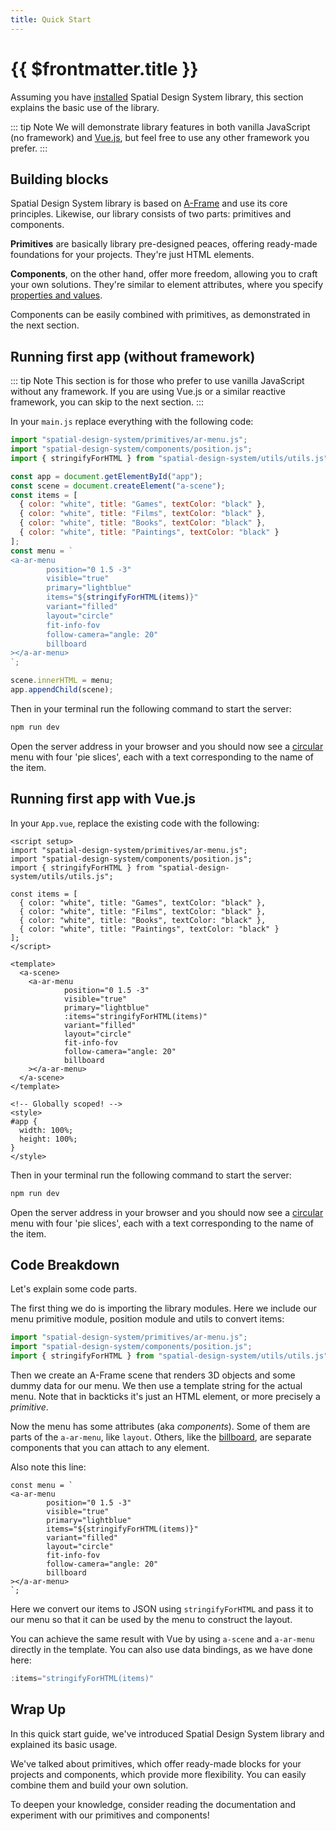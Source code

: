 ```yaml
---
title: Quick Start
---
```


# {{ $frontmatter.title }}

Assuming you have [installed](/getting-started/installation) Spatial Design System library, this section explains the basic use of the library. 

::: tip Note
We will demonstrate library features in both vanilla JavaScript (no framework) and [Vue.js](https://vuejs.org), but feel free to use any other framework you prefer.
:::

## Building blocks

Spatial Design System library is based on [A-Frame](https://aframe.io/docs/1.5.0/introduction/#what-is-a-frame) and use its core principles. Likewise, our library consists of two parts: primitives and components. 

**Primitives** are basically library pre-designed peaces, offering ready-made foundations for your projects. They're just HTML elements.

**Components**, on the other hand, offer more freedom, allowing you to craft your own solutions. They're similar to element attributes, where you specify [properties and values](https://aframe.io/docs/1.5.0/core/component.html#multi-property-component).

Components can be easily combined with primitives, as demonstrated in the next section.

## Running first app (without framework)

::: tip Note
This section is for those who prefer to use vanilla JavaScript without any framework. If you are using Vue.js or a similar reactive framework, you can skip to the next section.
:::

In your `main.js` replace everything with the following code:

```js
import "spatial-design-system/primitives/ar-menu.js";
import "spatial-design-system/components/position.js";
import { stringifyForHTML } from "spatial-design-system/utils/utils.js";

const app = document.getElementById("app");
const scene = document.createElement("a-scene");
const items = [
  { color: "white", title: "Games", textColor: "black" },
  { color: "white", title: "Films", textColor: "black" },
  { color: "white", title: "Books", textColor: "black" },
  { color: "white", title: "Paintings", textColor: "black" }
];
const menu = `
<a-ar-menu
        position="0 1.5 -3"
        visible="true"
        primary="lightblue"
        items="${stringifyForHTML(items)}"
        variant="filled"
        layout="circle"
        fit-info-fov
        follow-camera="angle: 20"
        billboard
></a-ar-menu>
`;

scene.innerHTML = menu;
app.appendChild(scene);
```

Then in your terminal run the following command to start the server:
```bash
npm run dev
```

Open the server address in your browser and you should now see a [circular](/ar-vr-components/circle) menu with four 'pie slices', each with a text corresponding to the name of the item.

## Running first app with Vue.js

In your `App.vue`, replace the existing code with the following:

```vue
<script setup>
import "spatial-design-system/primitives/ar-menu.js";
import "spatial-design-system/components/position.js";
import { stringifyForHTML } from "spatial-design-system/utils/utils.js";

const items = [
  { color: "white", title: "Games", textColor: "black" },
  { color: "white", title: "Films", textColor: "black" },
  { color: "white", title: "Books", textColor: "black" },
  { color: "white", title: "Paintings", textColor: "black" }
];
</script>

<template>
  <a-scene>
    <a-ar-menu
            position="0 1.5 -3"
            visible="true" 
            primary="lightblue"
            :items="stringifyForHTML(items)"
            variant="filled"
            layout="circle"
            fit-info-fov
            follow-camera="angle: 20"
            billboard
    ></a-ar-menu>
  </a-scene>
</template>

<!-- Globally scoped! -->
<style>
#app {
  width: 100%;
  height: 100%;
}
</style>
```

Then in your terminal run the following command to start the server:
```bash
npm run dev
```

Open the server address in your browser and you should now see a [circular](/ar-vr-components/circle) menu with four 'pie slices', each with a text corresponding to the name of the item.

## Code Breakdown

Let's explain some code parts. 

The first thing we do is importing the library modules. Here we include our menu primitive module, position module and utils to convert items:

```js
import "spatial-design-system/primitives/ar-menu.js";
import "spatial-design-system/components/position.js";
import { stringifyForHTML } from "spatial-design-system/utils/utils.js";
```

Then we create an A-Frame scene that renders 3D objects and some dummy data for our menu. We then use a template string for the actual menu. Note that in backticks it's just an HTML element, or more precisely a *primitive*.

Now the menu has some attributes (aka *components*). Some of them are parts of the `a-ar-menu`, like `layout`. Others, like the [billboard](/ar-vr-components/billboard), are separate components that you can attach to any element.

Also note this line:

```js{6}
const menu = `
<a-ar-menu
        position="0 1.5 -3"
        visible="true"
        primary="lightblue"
        items="${stringifyForHTML(items)}"
        variant="filled"
        layout="circle"
        fit-info-fov
        follow-camera="angle: 20"
        billboard
></a-ar-menu>
`;
```

Here we convert our items to JSON using `stringifyForHTML` and pass it to our menu so that it can be used by the menu to construct the layout.

You can achieve the same result with Vue by using `a-scene` and `a-ar-menu` directly in the template. You can also use data bindings, as we have done here:

```js
:items="stringifyForHTML(items)"
```

## Wrap Up

In this quick start guide, we've introduced Spatial Design System library and explained its basic usage. 

We've talked about primitives, which offer ready-made blocks for your projects and components, which provide more flexibility. You can easily combine them and build your own solution.

To deepen your knowledge, consider reading the documentation and experiment with our primitives and components!